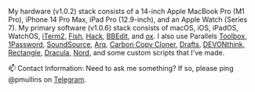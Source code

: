 My hardware (v1.0.2) stack consists of a 14-inch Apple MacBook Pro (M1 Pro), iPhone 14 Pro Max, iPad Pro (12.9-inch), and an Apple Watch (Series 7). My primary software (v1.0.6) stack consists of macOS, iOS, iPadOS, WatchOS, [iTerm2](https://iterm2.com/), [Fish](https://github.com/fish-shell/fish-shell), [Hack](https://sourcefoundry.org/hack/), [BBEdit](https://www.barebones.com/products/bbedit/), and [ox](https://github.com/curlpipe/ox). I also use Parallels [Toolbox](https://www.parallels.com/products/toolbox/), [1Password](https://1password.com/), [SoundSource](https://rogueamoeba.com/soundsource/), [Arq](https://www.arqbackup.com/), [Carbon Copy Cloner](https://bombich.com/), [Drafts](https://getdrafts.com/), [DEVONthink](https://www.devontechnologies.com/apps/devonthink), [Rectangle](https://github.com/rxhanson/Rectangle), [Dracula](https://draculatheme.com/), [Nord](https://www.nordtheme.com/), and some custom scripts that I've made.  

📫 Contact Information: Need to ask me something? If so, please ping @pmullins on [Telegram](https://telegram.org/).
